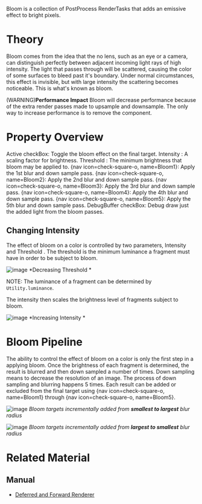 Bloom is a collection of PostProcess RenderTasks that adds an emissive effect to bright pixels.

 # Theory
Bloom comes from the idea that the no lens, such as an eye or a camera, can distinguish perfectly between adjacent incoming light rays of high intensity.  The light that passes through will be scattered, causing the color of some surfaces to bleed past it's boundary.  Under normal circumstances, this effect is invisible, but with large intensity the scattering becomes noticeable.  This is what's known as bloom.

(WARNING)**Performance Impact** Bloom will decrease performance because of the extra render passes made to upsample and downsample.  The only way to increase performance is to remove the component.

 # Property Overview
Active checkBox: Toggle the bloom effect on the final target.
Intensity : A scaling factor for brightness.
Threshold : The minimum brightness that bloom may be applied to.
{nav icon=check-square-o, name=Bloom1}: Apply the 1st blur and down sample pass.
{nav icon=check-square-o, name=Bloom2}: Apply the 2nd blur and down sample pass.
{nav icon=check-square-o, name=Bloom3}: Apply the 3rd blur and down sample pass.
{nav icon=check-square-o, name=Bloom4}: Apply the 4th blur and down sample pass.
{nav icon=check-square-o, name=Bloom5}: Apply the 5th blur and down sample pass.
DebugBuffer checkBox: Debug draw just the added light from the bloom passes.


## Changing Intensity

The effect of bloom on a color is controlled by two parameters, Intensity  and Threshold .  The threshold is the minimum luminance a fragment must have in order to be subject to bloom.



![image](https://media.githubusercontent.com/media/dragonCASTjosh/ZeroFiles/master/doc_files/28603.png) *Decreasing Threshold *


NOTE: The luminance of a fragment can be determined by `Utility.luminance`.

The intensity then scales the brightness level of fragments subject to bloom.



![image](https://media.githubusercontent.com/media/dragonCASTjosh/ZeroFiles/master/doc_files/28601.png) *Increasing Intensity *


 # Bloom Pipeline
The ability to control the effect of bloom on a color is only the first step in a applying bloom.  Once the brightness of each fragment is determined, the result is blurred and then down sampled a number of times.  Down sampling means to decrease the resolution of an image.  The process of down sampling and blurring happens 5 times.  Each result can be added or excluded from the final target using {nav icon=check-square-o, name=Bloom1} through {nav icon=check-square-o, name=Bloom5}.



![image](https://media.githubusercontent.com/media/dragonCASTjosh/ZeroFiles/master/doc_files/28607.png) *Bloom targets incrementally added from **smallest to largest** blur radius*




![image](https://media.githubusercontent.com/media/dragonCASTjosh/ZeroFiles/master/doc_files/28611.png) *Bloom targets incrementally added from **largest to smallest** blur radius*


 # Related Material
 ## Manual
- [Deferred and Forward Renderer](https://github.com/PlasmaEngine/PlasmaDocs/blob/master/plasma_editor_documentation/plasmamanual/graphics/renderer/deferred_renderer.markdown) 

 